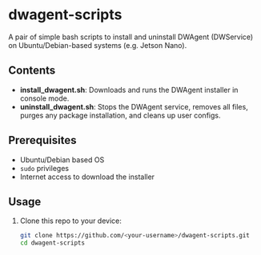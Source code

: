 # dwagent-scripts

A pair of simple bash scripts to install and uninstall DWAgent (DWService) on Ubuntu/Debian-based systems (e.g. Jetson Nano).

## Contents

- **install_dwagent.sh**: Downloads and runs the DWAgent installer in console mode.  
- **uninstall_dwagent.sh**: Stops the DWAgent service, removes all files, purges any package installation, and cleans up user configs.

## Prerequisites

- Ubuntu/Debian based OS  
- `sudo` privileges  
- Internet access to download the installer

## Usage

1. Clone this repo to your device:  
   ```bash
   git clone https://github.com/<your-username>/dwagent-scripts.git
   cd dwagent-scripts
